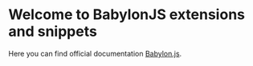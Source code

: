 # Welcome to BabylonJS extensions and snippets

Here you can find official documentation [Babylon.js](https://doc.babylonjs.com/).

